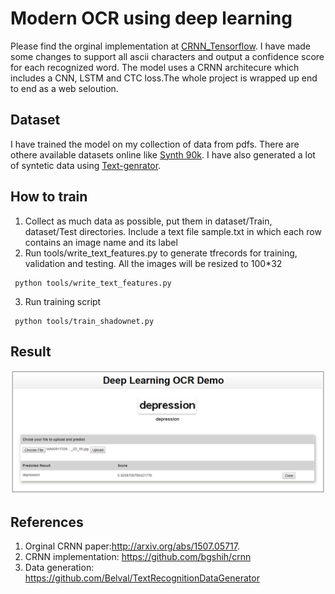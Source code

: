 # Modern OCR using deep learning
Please find the orginal implementation at [CRNN_Tensorflow](https://github.com/MaybeShewill-CV/CRNN_Tensorflow). I have made some changes to support all ascii characters and output a confidence score for each recognized word.
The model uses a CRNN architecure which includes a CNN, LSTM and CTC loss.The whole project is wrapped up end to end as a web seloution.

## Dataset
I have trained the model on my collection of data from pdfs. There are othere available datasets online like [Synth 90k](http://www.robots.ox.ac.uk/~vgg/data/text/). I have also generated a lot of syntetic data using [Text-genrator](https://github.com/Belval/TextRecognitionDataGenerator).

## How to train
1. Collect as much data as possible, put them in dataset/Train, dataset/Test directories. Include a text file sample.txt in   which each row contains an image name and its label
2. Run tools/write_text_features.py to generate tfrecords for training, validation and testing. All the images will be resized to 100*32
```
 python tools/write_text_features.py
 ```
3. Run training script
```
 python tools/train_shadownet.py
 ```

## Result
![Example Results](result.png)

## References
1. Orginal CRNN paper:http://arxiv.org/abs/1507.05717.
2. CRNN implementation: https://github.com/bgshih/crnn
3. Data generation: https://github.com/Belval/TextRecognitionDataGenerator
